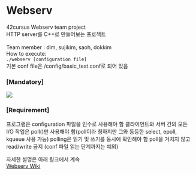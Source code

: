 # Webserv
42cursus Webserv team project <br>
HTTP server를 C++로 만들어보는 프로젝트 <br>
<br>
Team member : dim, sujikim, saoh, dokkim <br>
How to execute: <br>
` ./webserv [configuration file] ` <br>
기본 conf file은 /config/basic_test.conf로 되어 있음 <br>


### [Mandatory]
<img src="https://user-images.githubusercontent.com/81025416/177487823-e6fb46c4-54e1-4abb-b812-75a238d6dece.png">



### [Requirement]
프로그램은 configuration 파일을 인수로 사용해야 함
클라이언트와 서버 간의 모든 I/O 작업은 poll()만 사용해야 함(poll이라 칭하지만 그와 동등한 select, epoll, kqueue 사용 가능)
polling은 읽기 및 쓰기를 동시에 확인해야 함
poll을 거치지 않고 read/write 금지 (conf 파일 읽는 단계까지는 예외)

자세한 설명은 아래 링크에서 계속 <br>
[Webserv Wiki](https://github.com/dimfrom42/Webserv/wiki)


